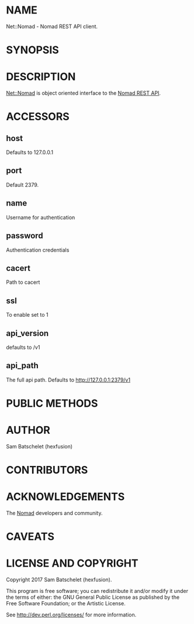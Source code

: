 # NAME

Net::Nomad - Nomad REST API client.

# SYNOPSIS

# DESCRIPTION

[Net::Nomad](https://metacpan.org/pod/Net::Nomad) is object oriented interface to the [Nomad REST API](https://www.nomadproject.io/api/index.html).

# ACCESSORS

## host

Defaults to 127.0.0.1

## port

Default 2379.

## name

Username for authentication

## password

Authentication credentials

## cacert

Path to cacert

## ssl

To enable set to 1

## api\_version

defaults to /v1

## api\_path

The full api path. Defaults to http://127.0.0.1:2379/v1

# PUBLIC METHODS

# AUTHOR

Sam Batschelet (hexfusion)

# CONTRIBUTORS

# ACKNOWLEDGEMENTS

The [Nomad](https://github.com/hashicorp/nomad) developers and community.

# CAVEATS

# LICENSE AND COPYRIGHT

Copyright 2017 Sam Batschelet (hexfusion).

This program is free software; you can redistribute it and/or modify it
under the terms of either: the GNU General Public License as published
by the Free Software Foundation; or the Artistic License.

See http://dev.perl.org/licenses/ for more information.
